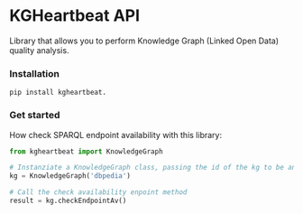 # KGHeartbeat API
Library that allows you to perform Knowledge Graph (Linked Open Data) quality analysis.

### Installation
```
pip install kgheartbeat.
```

### Get started 
How check SPARQL endpoint availability with this library:
```Python
from kgheartbeat import KnowledgeGraph

# Instanziate a KnowledgeGraph class, passing the id of the kg to be analyzed
kg = KnowledgeGraph('dbpedia')

# Call the check availability enpoint method
result = kg.checkEndpointAv()
```
